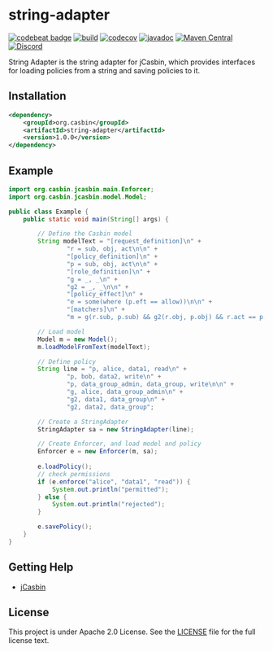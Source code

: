 # string-adapter
[![codebeat badge](https://codebeat.co/badges/998c8e12-ffdd-4196-b2a2-8979d7f1ee8a)](https://codebeat.co/projects/github-com-jcasbin-string-adapter-master)
[![build](https://github.com/jcasbin/string-adapter/actions/workflows/ci.yml/badge.svg)](https://github.com/jcasbin/string-adapter/actions)
[![codecov](https://codecov.io/github/jcasbin/string-adapter/branch/master/graph/badge.svg?token=4YRFEQY7VK)](https://codecov.io/github/jcasbin/string-adapter)
[![javadoc](https://javadoc.io/badge2/org.casbin/string-adapter/javadoc.svg)](https://javadoc.io/doc/org.casbin/string-adapter)
[![Maven Central](https://img.shields.io/maven-central/v/org.casbin/string-adapter.svg)](https://mvnrepository.com/artifact/org.casbin/string-adapter/latest)
[![Discord](https://img.shields.io/discord/1022748306096537660?logo=discord&label=discord&color=5865F2)](https://discord.gg/S5UjpzGZjN)

String Adapter is the string adapter for jCasbin, which provides interfaces for loading policies from a string and saving policies to it.

## Installation
```xml
<dependency>
    <groupId>org.casbin</groupId>
    <artifactId>string-adapter</artifactId>
    <version>1.0.0</version>
</dependency>
```


## Example
```java
import org.casbin.jcasbin.main.Enforcer;
import org.casbin.jcasbin.model.Model;

public class Example {
    public static void main(String[] args) {

        // Define the Casbin model
        String modelText = "[request_definition]\n" +
                "r = sub, obj, act\n\n" +
                "[policy_definition]\n" +
                "p = sub, obj, act\n\n" +
                "[role_definition]\n" +
                "g = _, _\n" +
                "g2 = _, _\n\n" +
                "[policy_effect]\n" +
                "e = some(where (p.eft == allow))\n\n" +
                "[matchers]\n" +
                "m = g(r.sub, p.sub) && g2(r.obj, p.obj) && r.act == p.act";

        // Load model
        Model m = new Model();
        m.loadModelFromText(modelText);

        // Define policy
        String line = "p, alice, data1, read\n" +
                "p, bob, data2, write\n" +
                "p, data_group_admin, data_group, write\n\n" +
                "g, alice, data_group_admin\n" +
                "g2, data1, data_group\n" +
                "g2, data2, data_group";

        // Create a StringAdapter
        StringAdapter sa = new StringAdapter(line);

        // Create Enforcer, and load model and policy
        Enforcer e = new Enforcer(m, sa);
        
        e.loadPolicy();
        // check permissions
        if (e.enforce("alice", "data1", "read")) {
            System.out.println("permitted");
        } else {
            System.out.println("rejected");
        }

        e.savePolicy();
    }
}
```

## Getting Help

- [jCasbin](https://github.com/casbin/jcasbin)

## License

This project is under Apache 2.0 License. See the [LICENSE](LICENSE) file for the full license text.